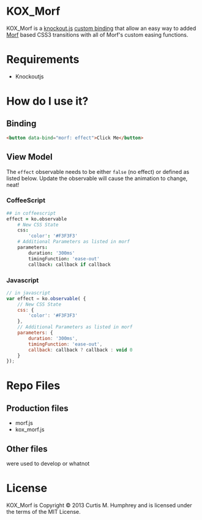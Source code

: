 # KOX_Morf

KOX_Morf is a [knockout.js](http://knockoutjs.com/) [custom binding](http://knockoutjs.com/documentation/custom-bindings.html) that allow an easy way to added [Morf](https://github.com/joelambert/morf) based CSS3 transitions with all of Morf's custom easing functions.

# Requirements
- Knockoutjs

# How do I use it?

## Binding
```html
<button data-bind="morf: effect">Click Me</button>
```

## View Model
The `effect` observable needs to be either `false` (no effect) or defined as listed below.  Update the observable will cause the animation to change, neat!

### CoffeeScript
```coffeescript
## in coffeescript
effect = ko.observable
	# New CSS State 
	css:
		'color': '#F3F3F3'
	# Additional Parameters as listed in morf
	parameters:
		duration: '300ms'
		timingFunction: 'ease-out'
		callback: callback if callback
```

### Javascript
```javascript
// in javascript
var effect = ko.observable( {
	// New CSS State
	css: {
		'color': '#F3F3F3'
	},
	// Additional Parameters as listed in morf
	parameters: {
		duration: '300ms',
		timingFunction: 'ease-out',
		callback: callback ? callback : void 0
	}
});
```

# Repo Files

## Production files
- morf.js
- kox_morf.js

## Other files
were used to develop or whatnot

# License
KOX_Morf is Copyright © 2013 Curtis M. Humphrey and is licensed under the terms of the MIT License.